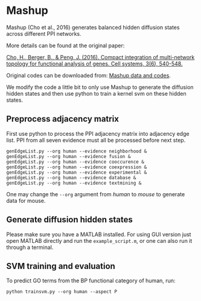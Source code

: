 # Mashup

Mashup (Cho et al., 2016) generates balanced hidden diffusion states across different PPI networks.

More details can be found at the original paper:

[Cho, H., Berger, B., & Peng, J. (2016). Compact integration of multi-network topology for functional analysis of genes. Cell systems, 3(6), 540-548.](https://www.sciencedirect.com/science/article/pii/S240547121630360X?via%3Dihub)

Original codes can be downloaded from: [Mashup data and codes](https://cb.csail.mit.edu/cb/mashup/).

We modify the code a little bit to only use Mashup to generate the diffusion hidden states and then use python to train a kernel svm on these hidden states.

## Preprocess adjacency matrix

First use python to process the PPI adjacency matrix into adjacency edge list. PPI from all seven evidence must all be processed before next step.

```
genEdgeList.py --org human --evidence neighborhood &
genEdgeList.py --org human --evidence fusion &
genEdgeList.py --org human --evidence cooccurence &
genEdgeList.py --org human --evidence coexpression &
genEdgeList.py --org human --evidence experimental &
genEdgeList.py --org human --evidence database &
genEdgeList.py --org human --evidence textmining &
```

One may change the `--org` argument from _human_ to _mouse_ to generate data for mouse.

## Generate diffusion hidden states

Please make sure you have a MATLAB installed. For using GUI version just open MATLAB directly and run the `example_script.m`, or one can also run it through a terminal.

## SVM training and evaluation

To predict GO terms from the BP functional category of human, run:

```
python trainsvm.py --org human --aspect P
```
